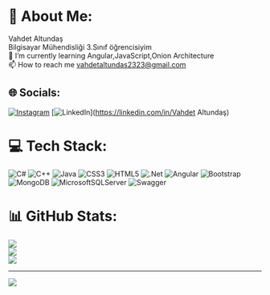 # 💫 About Me:
Vahdet Altundaş<br>Bilgisayar Mühendisliği 3.Sınıf öğrencisiyim<br>🌱 I’m currently learning Angular,JavaScript,Onion Architecture<br>📫 How to reach me vahdetaltundas2323@gmail.com


## 🌐 Socials:
[![Instagram](https://img.shields.io/badge/Instagram-%23E4405F.svg?logo=Instagram&logoColor=white)](https://instagram.com/vahdet.alt) [![LinkedIn](https://img.shields.io/badge/LinkedIn-%230077B5.svg?logo=linkedin&logoColor=white)](https://linkedin.com/in/Vahdet Altundaş) 

# 💻 Tech Stack:
![C#](https://img.shields.io/badge/c%23-%23239120.svg?style=for-the-badge&logo=c-sharp&logoColor=white) ![C++](https://img.shields.io/badge/c++-%2300599C.svg?style=for-the-badge&logo=c%2B%2B&logoColor=white) ![Java](https://img.shields.io/badge/java-%23ED8B00.svg?style=for-the-badge&logo=java&logoColor=white) ![CSS3](https://img.shields.io/badge/css3-%231572B6.svg?style=for-the-badge&logo=css3&logoColor=white) ![HTML5](https://img.shields.io/badge/html5-%23E34F26.svg?style=for-the-badge&logo=html5&logoColor=white) ![.Net](https://img.shields.io/badge/.NET-5C2D91?style=for-the-badge&logo=.net&logoColor=white) ![Angular](https://img.shields.io/badge/angular-%23DD0031.svg?style=for-the-badge&logo=angular&logoColor=white) ![Bootstrap](https://img.shields.io/badge/bootstrap-%23563D7C.svg?style=for-the-badge&logo=bootstrap&logoColor=white) ![MongoDB](https://img.shields.io/badge/MongoDB-%234ea94b.svg?style=for-the-badge&logo=mongodb&logoColor=white) ![MicrosoftSQLServer](https://img.shields.io/badge/Microsoft%20SQL%20Sever-CC2927?style=for-the-badge&logo=microsoft%20sql%20server&logoColor=white) ![Swagger](https://img.shields.io/badge/-Swagger-%23Clojure?style=for-the-badge&logo=swagger&logoColor=white)
# 📊 GitHub Stats:
![](https://github-readme-stats.vercel.app/api?username=vahdetaltundas&theme=dark&hide_border=false&include_all_commits=false&count_private=false)<br/>
![](https://github-readme-streak-stats.herokuapp.com/?user=vahdetaltundas&theme=dark&hide_border=false)<br/>
![](https://github-readme-stats.vercel.app/api/top-langs/?username=vahdetaltundas&theme=dark&hide_border=false&include_all_commits=false&count_private=false&layout=compact)

---
[![](https://visitcount.itsvg.in/api?id=vahdetaltundas&icon=0&color=0)](https://visitcount.itsvg.in)

<!-- Proudly created with GPRM ( https://gprm.itsvg.in ) -->
